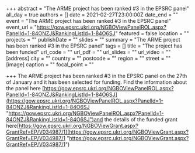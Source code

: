 +++
abstract = "The ARME project has been ranked #3 in the EPSRC panel"
all_day = true
authors = []
date = 2021-02-27T23:00:00Z
date_end = ""
event = "The ARME project has been ranked #3 in the EPSRC panel"
event_url = "https://gow.epsrc.ukri.org/NGBOViewPanelROL.aspx?PanelId=1-84ONZJ&RankingListId=1-84O6SJ"
featured = false
location = ""
projects = ""
publishDate = ""
slides = ""
summary = "The ARME project has been ranked #3 in the EPSRC panel"
tags = []
title = "The project has been funded"
url_code = ""
url_pdf = ""
url_slides = ""
url_video = ""
[address]
city = ""
country = ""
postcode = ""
region = ""
street = ""
[image]
caption = ""
focal_point = ""

+++
The ARME project has been ranked #3 in the EPSRC panel on the 27th of January and it has been selected for funding. Find the information about the panel here [https://gow.epsrc.ukri.org/NGBOViewPanelROL.aspx?PanelId=1-84ONZJ&RankingListId=1-84O6SJ](https://gow.epsrc.ukri.org/NGBOViewPanelROL.aspx?PanelId=1-84ONZJ&RankingListId=1-84O6SJ "https://gow.epsrc.ukri.org/NGBOViewPanelROL.aspx?PanelId=1-84ONZJ&RankingListId=1-84O6SJ")and the details of the funded grant here[https://gow.epsrc.ukri.org/NGBOViewGrant.aspx?GrantRef=EP/V034987/1](https://gow.epsrc.ukri.org/NGBOViewGrant.aspx?GrantRef=EP/V034987/1 "https://gow.epsrc.ukri.org/NGBOViewGrant.aspx?GrantRef=EP/V034987/1")